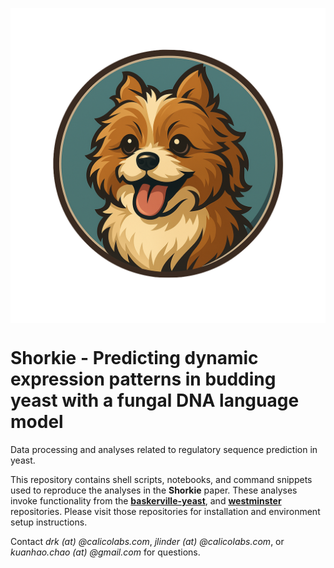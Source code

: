 <img
  src="./shorkie_logo.png"
  alt="Shorkie logo"
  style="display:block; margin:0 auto; max-width:100%; height:auto;"
/>

# Shorkie - Predicting dynamic expression patterns in budding yeast with a fungal DNA language model

Data processing and analyses related to regulatory sequence prediction in yeast.

This repository contains shell scripts, notebooks, and command snippets used to reproduce the analyses in the **Shorkie** paper. These analyses invoke functionality from the <a href="https://github.com/calico/baskerville-yeast" target="_blank"><strong>baskerville-yeast</strong></a>, and <a href="https://github.com/calico/westminster" target="_blank"><strong>westminster</strong></a> repositories. Please visit those repositories for installation and environment setup instructions.


Contact *drk (at) @calicolabs.com*, *jlinder (at) @calicolabs.com*, or *kuanhao.chao (at) @gmail.com* for questions.
